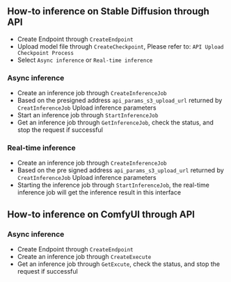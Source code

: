 ## How-to inference on Stable Diffusion through API

- Create Endpoint through `CreateEndpoint`
- Upload model file through `CreateCheckpoint`, Please refer to: `API Upload Checkpoint Process`
- Select `Async inference` or `Real-time inference`

### Async inference
- Create an inference job through `CreateInferenceJob`
- Based on the presigned address `api_params_s3_upload_url` returned by `CreatInferenceJob` Upload inference parameters
- Start an inference job through `StartInferenceJob`
- Get an inference job through `GetInferenceJob`, check the status, and stop the request if successful

### Real-time inference
- Create an inference job through `CreateInferenceJob`
- Based on the pre signed address `api_params_s3_upload_url` returned by `CreatInferenceJob` Upload inference parameters
- Starting the inference job through `StartInferenceJob`, the real-time inference job will get the inference result in this interface

## How-to inference on ComfyUI through API

### Async inference
- Create Endpoint through `CreateEndpoint`
- Create an inference job through `CreateExecute`
- Get an inference job through `GetExcute`, check the status, and stop the request if successful
